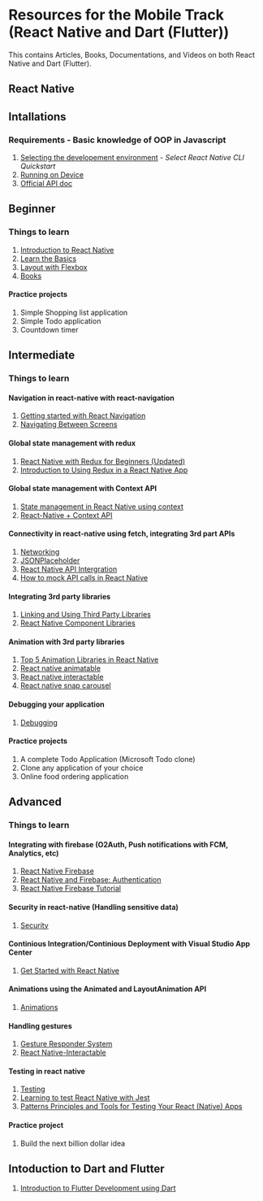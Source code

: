 # Resources for the Mobile Track (React Native and Dart (Flutter))

This contains Articles, Books, Documentations, and Videos on both React Native  and Dart (Flutter).

## React Native

## Intallations

### Requirements - Basic knowledge of OOP in Javascript

1. [Selecting the developement environment](https://reactnative.dev/docs/environment-setup) - *Select React Native CLI Quickstart*
2. [Running on Device](https://reactnative.dev/docs/running-on-device)
3. [Official API doc](https://reactnative.dev/docs/components-and-apis)

## Beginner

### Things to learn

1. [Introduction to React Native](https://reactnative.dev/docs/getting-started)
2. [Learn the Basics](https://reactnative.dev/docs/tutorial)
3. [Layout with Flexbox](https://reactnative.dev/docs/flexbox)
4. [Books](https://github.com/DSC-Unilag/Books)

#### Practice projects

1. Simple Shopping list application
2. Simple Todo application
3. Countdown timer

## Intermediate

### Things to learn

#### Navigation in react-native with react-navigation

1. [Getting started with React Navigation](https://reactnavigation.org/docs/getting-started)
2. [Navigating Between Screens](https://reactnative.dev/docs/navigation)

#### Global state management with redux

1. [React Native with Redux for Beginners (Updated)](https://medium.com/@imranhishaam/react-native-with-redux-for-beginners-6281959a2899)
2. [Introduction to Using Redux in a React Native App](https://alligator.io/react/react-native-redux/)

#### Global state management with Context API

1. [State management in React Native using context](https://dev.to/emeka/state-management-in-react-native-using-context-14no)
2. [React-Native + Context API](https://medium.com/@danielteles95/react-native-context-api-b801df44fb52)

#### Connectivity in react-native using fetch, integrating 3rd part APIs

1. [Networking](https://reactnative.dev/docs/network)
2. [JSONPlaceholder](https://jsonplaceholder.typicode.com/)
3. [React Native API Intergration](https://www.opencodez.com/react-native/react-native-api-integration.htm)
4. [How to mock API calls in React Native](https://meeshkan.com/blog/mock-api-calls-react-native/)

#### Integrating 3rd party libraries

1. [Linking and Using Third Party Libraries](https://www.javatpoint.com/react-native-third-party-libraries)
2. [React Native Component Libraries](https://www.codeinwp.com/blog/react-native-component-libraries/)

#### Animation with 3rd party libraries

1. [Top 5 Animation Libraries in React Native](https://blog.bitsrc.io/top-5-animation-libraries-in-react-native-d00ec8ddfc8d)
2. [React native animatable](https://github.com/oblador/react-native-animatable)
3. [React native interactable](https://github.com/wix/react-native-interactable)
4. [React native snap carousel](https://github.com/archriss/react-native-snap-carousel)

#### Debugging your application

1. [Debugging](https://reactnative.dev/docs/debugging)

#### Practice projects

1. A complete Todo Application (Microsoft Todo clone)
2. Clone any application of your choice
3. Online food ordering application

## Advanced

### Things to learn

#### Integrating with firebase (O2Auth, Push notifications with FCM, Analytics, etc)

1. [React Native Firebase](https://rnfirebase.io/)
2. [React Native and Firebase: Authentication](https://medium.com/better-programming/react-native-firebase-authentication-7652e1d2c8a2)
3. [React Native Firebase Tutorial](https://dev.to/adriantwarog/react-native-firebase-tutorial-3nc1)

#### Security in react-native (Handling sensitive data)

1. [Security](https://reactnative.dev/docs/security)

#### Continious Integration/Continious Deployment with Visual Studio App Center

1. [Get Started with React Native](https://docs.microsoft.com/en-us/appcenter/sdk/getting-started/react-native)

#### Animations using the Animated and LayoutAnimation API

1. [Animations](https://reactnative.dev/docs/animations)

#### Handling gestures

1. [Gesture Responder System](https://reactnative.dev/docs/gesture-responder-system)
2. [React Native-Interactable](https://github.com/wix/react-native-interactable)

#### Testing in react native

1. [Testing](https://reactnative.dev/docs/testing-overview)
2. [Learning to test React Native with Jest](https://medium.com/react-native-training/learning-to-test-react-native-with-jest-part-1-f782c4e30101)
3. [Patterns Principles and Tools for Testing Your React (Native) Apps](https://www.philosophicalhacker.com/post/patterns-principles-and-tools-for-testing-react-native-apps/)

#### Practice project

1. Build the next billion dollar idea

## Intoduction to Dart and Flutter

1. [Introduction to Flutter Development using Dart](https://www.appbrewery.co/courses/851555/)
